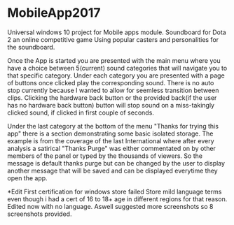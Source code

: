 # MobileApp2017
Universal windows 10 project for Mobile apps module. Soundboard for Dota 2 an online competitive game Using popular casters
and personalities for the soundboard.

Once the App is started you are presented with the main menu where you have a choice between 5(current) sound categories that will navigate you to that specific category. Under each category you are presented with a page of buttons once clicked play the corresponding sound. There is no auto stop currently because I wanted to allow for seemless transition between clips. Clicking the hardware back button or the provided back(if the user has no hardware back button) button will stop sound on a miss-takingly clicked sound, if clicked in first couple of seconds.

Under the last category at the bottom of the menu "Thanks for trying this app" there is a section demonstrating some basic isolated storage. The example is from the coverage of the last International where after every analysis a satirical "Thanks Purge" was either commentated on by other members of the panel or typed by the thousands of viewers. So the message is default thanks purge but can be changed by the user to display another message that will be saved and can be displayed everytime they open the app.

*Edit First certification for windows store failed Store mild language terms even though i had a cert of 16 to 18+ age in different regions for that reason. Edited now with no language. Aswell suggested more screenshots so 8 screenshots provided.
